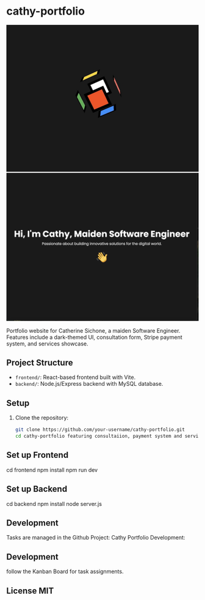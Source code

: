 # cathy-portfolio

![Project Banner Image](https://github.com/Cathy-45/cathy-portfolio/blob/fbc9832ab0a536b5c6b2cf2a2d73605d2ce54b89/Image%20Rubic%20cube%20.jpg)
![Project Banner](https://github.com/Cathy-45/cathy-portfolio/blob/b7f6f1baf3e3e600f6d521110fafc6adda610a00/Intro%20page.jpg)

Portfolio website for Catherine Sichone, a maiden Software Engineer. Features include a dark-themed UI, consultation form, Stripe payment system, and services showcase.

## Project Structure
- `frontend/`: React-based frontend built with Vite.
- `backend/`: Node.js/Express backend with MySQL database.

## Setup
1. Clone the repository:
   ```bash
   git clone https://github.com/your-username/cathy-portfolio.git
   cd cathy-portfolio featuring consultaiion, payment system and services

## Set up Frontend

cd frontend
npm install
npm run dev

## Set up Backend

cd backend 
npm install 
node server.js

## Development 
Tasks are managed in the Github Project: 
Cathy Portfolio Development:

## Development
follow the Kanban Board for task assignments.

## License MIT 
